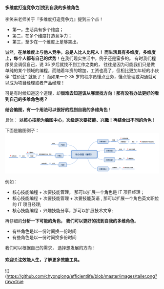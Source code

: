 #### 多维度打造竞争力|找到自我的多维角色

李笑来老师关于『多维度打造竞争力』提到三个点！

- 第一，生活具有多个维度；
- 第二，在多个维度打造竞争力；
- 第三，至少在一个维度上足够突出。

诚然，**在单维度上与他人竞争，总是人比人比死人！ 而生活具有多维度，多维度上，每个人都有自己的优势**！在我们现实生活中，例子还是蛮多的。 有时我们程序员会调侃自己，说 35 岁后就找不到工作之类的， 往往是因为可能我们只是做单纯的某个领域的编程，而随着年资的增加，工资也高了，但相比更加年轻的小伙伴 “性价比” 就低了！ 而如果一个 35 岁的程序员懂点业务，懂点管理或沟通就可以成为项目经理或者产品经理！

可是有时候知道这个道理，却**很难去知道该从哪里找方向！那有没有办法更好的看到自己的多维角色呢？**

**结合脑图，有一个用法可以很好的找到自我的多维角色** !

具体： **以核心技能为脑图中心，次级是次要技能、兴趣！再结合出不同的角色！**

下面是脑图例子：
![](images/2019-09-18-17-46-28.png)

例如：

- 核心技能编程 + 次要技能管理， 那可以扩展一个角色是 IT 项目经理；
- 核心技能编程 + 次要技能管理 + 次要技能英语 , 那可以扩展一个角色英文职位的 IT 项目经理;
- 核心技能编程 + 兴趣技能分享，那可以扩展技术文章; 

再仔细的**分析一下可能的角色， 我们可以更好的找到自我的多维角色**。

- 有些角色是以一份时间换一份时间
- 有些角色是以一份时间换多份时间

我们可以根据自己的需求， 选择想发展的方向！

#### 欢迎关注效能人生，了解更多效能工具。
![](https://github.com/chyonglong/efficientlife/blob/master/images/tailer.png?raw=true